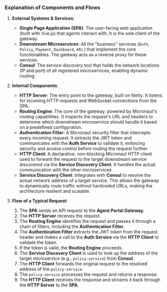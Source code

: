 ### Explanation of Components and Flows

1.  **External Systems & Services**:
    *   **Single Page Application (SPA)**: The user-facing web application (built with Vue.js) that agents interact with. It is the sole client of the gateway.
    *   **Downstream Microservices**: All the "business" services (`Auth`, `Policy`, `Payment`, `Dashboard`, etc.) that implement the core functionalities. The gateway acts as a reverse proxy for these services.
    *   **Consul**: The service discovery tool that holds the network locations (IP and port) of all registered microservices, enabling dynamic routing.

2.  **Internal Components**:
    *   **HTTP Server**: The entry point to the gateway, built on Netty. It listens for incoming HTTP requests and WebSocket connections from the SPA.
    *   **Routing Engine**: The core of the gateway, powered by Micronaut's routing capabilities. It inspects the request's URL and headers to determine which downstream microservice should handle it based on a predefined configuration.
    *   **Authentication Filter**: A Micronaut security filter that intercepts every incoming request. It extracts the JWT token and communicates with the **Auth Service** to validate it, enforcing security and access control before routing the request further.
    *   **HTTP Client**: A declarative, non-blocking Micronaut HTTP client used to forward the request to the target downstream service discovered via the **Service Discovery Client**. It handles the actual communication with the other microservices.
    *   **Service Discovery Client**: Integrates with **Consul** to resolve the actual network address of a target service. This allows the gateway to dynamically route traffic without hardcoded URLs, making the architecture resilient and scalable.

3.  **Flow of a Typical Request**:
    1.  The **SPA** sends an API request to the **Agent Portal Gateway**.
    2.  The **HTTP Server** receives the request.
    3.  The **Routing Engine** identifies the request and passes it through a chain of filters, including the **Authentication Filter**.
    4.  The **Authentication Filter** extracts the JWT token from the request header and makes a call to the **Auth Service** via the **HTTP Client** to validate the token.
    5.  If the token is valid, the **Routing Engine** proceeds.
    6.  The **Service Discovery Client** is used to look up the address of the target microservice (e.g., `policy-service`) from **Consul**.
    7.  The **HTTP Client** forwards the original request to the resolved address of the `policy-service`.
    8.  The `policy-service` processes the request and returns a response.
    9.  The **HTTP Client** receives the response and streams it back through the **HTTP Server** to the **SPA**.